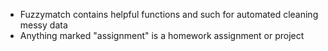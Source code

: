 - Fuzzymatch contains helpful functions and such for automated cleaning messy data <br />
- Anything marked "assignment" is a homework assignment or project <br />
